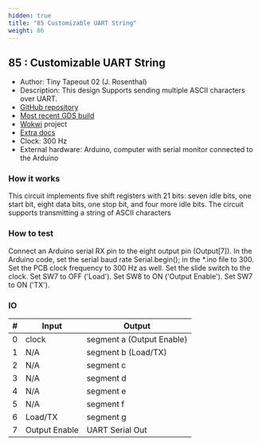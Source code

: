```yaml
---
hidden: true
title: "85 Customizable UART String"
weight: 86
---
```


## 85 : Customizable UART String

* Author: Tiny Tapeout 02 (J. Rosenthal)
* Description: This design Supports sending multiple ASCII characters over UART.
* [GitHub repository](https://github.com/psychogenic/tt03-UARTstring)
* [Most recent GDS build](https://github.com/psychogenic/tt03-UARTstring/actions/runs/4773250588)
* [Wokwi](https://wokwi.com/projects/347144898258928211) project
* [Extra docs](https://wokwi.com/projects/347144898258928211)
* Clock: 300 Hz
* External hardware: Arduino, computer with serial monitor connected to the Arduino



### How it works

This circuit implements five shift registers with 21 bits: seven idle bits, one start bit, eight data bits, one stop bit, and four more idle bits. The circuit supports transmitting a string of ASCII characters 

### How to test

Connect an Arduino serial RX pin to the eight output pin (Output[7]). In the Arduino code, set the serial baud rate Serial.begin(<baud rate>); in the *.ino file to 300. Set the PCB clock frequency to 300 Hz as well. Set the slide switch to the clock. Set SW7 to OFF ('Load'). Set SW8 to ON ('Output Enable'). Set SW7 to ON ('TX').

### IO

| # | Input        | Output       |
|---|--------------|--------------|
| 0 | clock  | segment a (Output Enable) |
| 1 | N/A  | segment b (Load/TX) |
| 2 | N/A  | segment c |
| 3 | N/A  | segment d |
| 4 | N/A  | segment e |
| 5 | N/A  | segment f |
| 6 | Load/TX  | segment g |
| 7 | Output Enable  | UART Serial Out |
